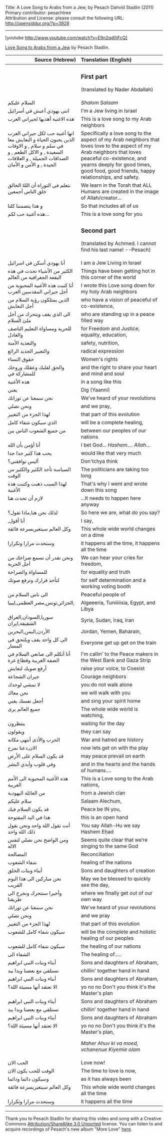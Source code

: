 <html>
<head></head>
<body>
Title: A Love Song to Arabs from a Jew, by Pesach Dahvid Stadlin (2011)<br />
Primary contributor: pesachtree<br />
Attribution and License: please consult the following URL: <a href="http://opensiddur.org/?p=3928">http://opensiddur.org/?p=3928</a>
<p />
<hr />

[youtube http://www.youtube.com/watch?v=E9n2qd0jFcQ]

<a href="http://www.youtube.com/watch?v=E9n2qd0jFcQ">Love Song to Arabs from a Jew</a> by Pesach Stadlin.


<table style="margin-left: auto;margin-right: auto;" class="draggable">
<thead><tr><th id="x" style="text-align: right;">Source (Hebrew)</th><th style="text-align: left;">Translation (English)</th></tr></thead>
<tbody>
<tr><td style="vertical-align:top;" width="46%">
<div class="arabic"><span lang="ar">

</span></div></td>
 
<td width="53%"><div class="english">
<h3>First part</h3>

(translated by Nader Abdallah)
</div></tr>


<tr><td style="vertical-align:top;" width="46%">
<div class="arabic"><span lang="ar">
السلام عليكم
</span></div></td>
 
<td width="53%"><div class="english">
<em>Shalom Salaam</em>
</div></tr>


<tr><td style="vertical-align:top;" width="46%">
<div class="arabic"><span lang="ar">
اننى يهودي أعيش في أسرائيل
</span></div></td>
 
<td width="53%"><div class="english">
I'm a Jew living in Israel
</div></tr>


<tr><td style="vertical-align:top;" width="46%">
<div class="arabic"><span lang="ar">
هذه الاغنية أهديها لجيراني العرب
</span></div></td>
 
<td width="53%"><div class="english">
This is a love song to my Arab neighbors
</div></tr>


<tr><td style="vertical-align:top;" width="46%">
<div class="arabic"><span lang="ar">
انها أغنية حب لكل جيراني العرب الذين يحبون الحياة و التعايش معا في سلم و سلام , و الاوقات السعيدة , و الاكل الطعم , و الصداقات الجميلة , و العلاقات الجيدة , و الأمن و الأمان
</span></div></td>
 
<td width="53%"><div class="english">
Specifically a love song to the aspect of my Arab neighbors that loves love to the aspect of my Arab neighbors that loves peaceful co-existence, and yearns deeply for good times, good food, good friends, happy relationships, and safety.
</div></tr>


<tr><td style="vertical-align:top;" width="46%">
<div class="arabic"><span lang="ar">
نتعلم في التوراة أن اللهّ  الخالق خلق الناس أجمعين
</span></div></td>
 
<td width="53%"><div class="english">
We learn in the Torah that ALL Humans are created in the image of Allah/creator...
</div></tr>


<tr><td style="vertical-align:top;" width="46%">
<div class="arabic"><span lang="ar">
و هذا يتضمننا كلنا
</span></div></td>
 
<td width="53%"><div class="english">
So that includes all of us
</div></tr>


<tr><td style="vertical-align:top;" width="46%">
<div class="arabic"><span lang="ar">
هذه أغنية حب لكم...
</span></div></td>
 
<td width="53%"><div class="english">
This is a love song for you
</div></tr>


<tr><td style="vertical-align:top;" width="46%">
<div class="arabic"><span lang="ar">

</span></div></td>
 
<td width="53%"><div class="english">
<h3>Second part</h3>

(translated by Achmed. I cannot find his last name! --Pesach)
</div></tr>


<tr><td style="vertical-align:top;" width="46%">
<div class="arabic"><span lang="ar">
أنا يهودي أسكن في اسرائيل
</span></div></td>
 
<td width="53%"><div class="english">
I am a Jew Living in Israel
</div></tr>


<tr><td style="vertical-align:top;" width="46%">
<div class="arabic"><span lang="ar">
الكثير من الأشياء تحدث في هذه البقعة الجغرافية من العالم
</span></div></td>
 
<td width="53%"><div class="english">
Things have been getting hot in this corner of the world
</div></tr>


<tr><td style="vertical-align:top;" width="46%">
<div class="arabic"><span lang="ar">
أنا كتبت هذه الأغنية المحبوبة من أجل جيراني المقدسين العرب
</span></div></td>
 
<td width="53%"><div class="english">
I wrote this Love song down for my holy Arab neighbors
</div></tr>


<tr><td style="vertical-align:top;" width="46%">
<div class="arabic"><span lang="ar">
الذين يمتلكون رؤية السلام من أجل التعايش
</span></div></td>
 
<td width="53%"><div class="english">
who have a vision of peaceful of co-existence,
</div></tr>


<tr><td style="vertical-align:top;" width="46%">
<div class="arabic"><span lang="ar">
الى الذي يقف ويتحرك من أجل ملئ السلام
</span></div></td>
 
<td width="53%"><div class="english">
who are standing up in a peace filled way
</div></tr>


<tr><td style="vertical-align:top;" width="46%">
<div class="arabic"><span lang="ar">
للحرية ومساواة التعليم الناصف والعادل
</span></div></td>
 
<td width="53%"><div class="english">
for Freedom and Justice, equality, education,
</div></tr>


<tr><td style="vertical-align:top;" width="46%">
<div class="arabic"><span lang="ar">
والتغذية الأمنة
</span></div></td>
 
<td width="53%"><div class="english">
safety, nutrition,
</div></tr>


<tr><td style="vertical-align:top;" width="46%">
<div class="arabic"><span lang="ar">
والتعبير الجديد الرائع
</span></div></td>
 
<td width="53%"><div class="english">
radical expression


</div></tr>


<tr><td style="vertical-align:top;" width="46%">
<div class="arabic"><span lang="ar">
حقوق النساء
</span></div></td>
 
<td width="53%"><div class="english">
Women's rights
</div></tr>


<tr><td style="vertical-align:top;" width="46%">
<div class="arabic"><span lang="ar">
والحق لقلبك وعقلك وروحك للمشاركة في
</span></div></td>
 
<td width="53%"><div class="english">
and the right to share your heart and mind and soul
</div></tr>


<tr><td style="vertical-align:top;" width="46%">
<div class="arabic"><span lang="ar">
هذه الأغنية
</span></div></td>
 
<td width="53%"><div class="english">
in a song like this


</div></tr>


<tr><td style="vertical-align:top;" width="46%">
<div class="arabic"><span lang="ar">
يعني
</span></div></td>
 
<td width="53%"><div class="english">
Dig (Yaanni)
</div></tr>


<tr><td style="vertical-align:top;" width="46%">
<div class="arabic"><span lang="ar">
نحن سمعنا عن ثوراتك
</span></div></td>
 
<td width="53%"><div class="english">
We’ve heard of your revolutions
</div></tr>


<tr><td style="vertical-align:top;" width="46%">
<div class="arabic"><span lang="ar">
ونحن نصلي
</span></div></td>
 
<td width="53%"><div class="english">
and we pray,
</div></tr>


<tr><td style="vertical-align:top;" width="46%">
<div class="arabic"><span lang="ar">
لهذا الجزء من التغيير
</span></div></td>
 
<td width="53%"><div class="english">
that part of this evolution
</div></tr>


<tr><td style="vertical-align:top;" width="46%">
<div class="arabic"><span lang="ar">
الذي سيكون شفاء كامل
</span></div></td>
 
<td width="53%"><div class="english">
will be a complete healing,
</div></tr>


<tr><td style="vertical-align:top;" width="46%">
<div class="arabic"><span lang="ar">
من جميع الشعوب الناس بين
</span></div></td>
 
<td width="53%"><div class="english">
between our peoples of our nations
</div></tr>


<tr><td style="vertical-align:top;" width="46%">
<div class="arabic"><span lang="ar">
أنا أؤمن بأن الله
</span></div></td>
 
<td width="53%"><div class="english">
I bet God... <em>Hashem</em>.... <em>Allah</em>...
</div></tr>


<tr><td style="vertical-align:top;" width="46%">
<div class="arabic"><span lang="ar">
يحب هذا كثير جدا جدا
</span></div></td>
 
<td width="53%"><div class="english">
would like that very much
</div></tr>


<tr><td style="vertical-align:top;" width="46%">
<div class="arabic"><span lang="ar">
أليس توافقني؟
</span></div></td>
 
<td width="53%"><div class="english">
Don'tchya think
</div></tr>


<tr><td style="vertical-align:top;" width="46%">
<div class="arabic"><span lang="ar">
السياسة تأخذ الكثير والكثير من الوقت
</span></div></td>
 
<td width="53%"><div class="english">
The politicians are taking too long
</div></tr>


<tr><td style="vertical-align:top;" width="46%">
<div class="arabic"><span lang="ar">
لهذا السبب ذهبت وكتبت هذه الأغنية
</span></div></td>
 
<td width="53%"><div class="english">
That's why I went and wrote down this song
</div></tr>


<tr><td style="vertical-align:top;" width="46%">
<div class="arabic"><span lang="ar">
لازم أن تحدث هنا
</span></div></td>
 
<td width="53%"><div class="english">
...It needs to happen here anyway
</div></tr>


<tr><td style="vertical-align:top;" width="46%">
<div class="arabic"><span lang="ar">
لذلك نحن هنا,ماذا تقول؟
</span></div></td>
 
<td width="53%"><div class="english">
So here we are, what do you say?
</div></tr>


<tr><td style="vertical-align:top;" width="46%">
<div class="arabic"><span lang="ar">
أنا أقول,‏
</span></div></td>
 
<td width="53%"><div class="english">
I say,
</div></tr>


<tr><td style="vertical-align:top;" width="46%">
<div class="arabic"><span lang="ar">
وكل العالم سيتغيربسرعة فائقة
</span></div></td>
 
<td width="53%"><div class="english">
This whole wide world changes on a dime
</div></tr>


<tr><td style="vertical-align:top;" width="46%">
<div class="arabic"><span lang="ar">
وستحدث مرارا وتكرارا
</span></div></td>
 
<td width="53%"><div class="english">
it happens all the time, it happens all the time
</div></tr>


<tr><td style="vertical-align:top;" width="46%">
<div class="arabic"><span lang="ar">
ونحن نقدر أن نسمع صراخك من أجل الحرية
</span></div></td>
 
<td width="53%"><div class="english">
We can hear your cries for freedom,
</div></tr>


<tr><td style="vertical-align:top;" width="46%">
<div class="arabic"><span lang="ar">
للمساواة والصراحة
</span></div></td>
 
<td width="53%"><div class="english">
for equality and truth
</div></tr>


<tr><td style="vertical-align:top;" width="46%">
<div class="arabic"><span lang="ar">
لتأخذ قرارك وترفع صوتك
</span></div></td>
 
<td width="53%"><div class="english">
for self determination and a working voting booth
</div></tr>


<tr><td style="vertical-align:top;" width="46%">
<div class="arabic"><span lang="ar">
الى ناس السلام من
</span></div></td>
 
<td width="53%"><div class="english">
Peaceful people of
</div></tr>


<tr><td style="vertical-align:top;" width="46%">
<div class="arabic"><span lang="ar">
الجزائر,تونس,مصر العظمى,ليبيا,
</span></div></td>
 
<td width="53%"><div class="english">
Algeeeria, Tuniiiiisia, Egypt, and Libya
</div></tr>


<tr><td style="vertical-align:top;" width="46%">
<div class="arabic"><span lang="ar">
سوريا,السودان,العراق الشقيقة,ايران
</span></div></td>
 
<td width="53%"><div class="english">
Syria, Sudan, Iraq, Iran
</div></tr>


<tr><td style="vertical-align:top;" width="46%">
<div class="arabic"><span lang="ar">
الأردن,اليمن,البحرين
</span></div></td>
 
<td width="53%"><div class="english">
Jordan, Yemen, Baharain,
</div></tr>


<tr><td style="vertical-align:top;" width="46%">
<div class="arabic"><span lang="ar">
الى كل واحد يقف ويلتحق في المسار
</span></div></td>
 
<td width="53%"><div class="english">
Everyone get up get on the train
</div></tr>


<tr><td style="vertical-align:top;" width="46%">
<div class="arabic"><span lang="ar">
أنا أتكلم الى صانعي السلام في الضفة الغربية وقطاع غزة
</span></div></td>
 
<td width="53%"><div class="english">
I'm callin' to the Peace makers in the West Bank and Gaza Strip
</div></tr>


<tr><td style="vertical-align:top;" width="46%">
<div class="arabic"><span lang="ar">
أرفع صويك لتعايش
</span></div></td>
 
<td width="53%"><div class="english">
raise your voice, to Coexist
</div></tr>


<tr><td style="vertical-align:top;" width="46%">
<div class="arabic"><span lang="ar">
جيران الشجاعة
</span></div></td>
 
<td width="53%"><div class="english">
Courage neighbors
</div></tr>


<tr><td style="vertical-align:top;" width="46%">
<div class="arabic"><span lang="ar">
لا تمشي لوحدك
</span></div></td>
 
<td width="53%"><div class="english">
you do not walk alone
</div></tr>


<tr><td style="vertical-align:top;" width="46%">
<div class="arabic"><span lang="ar">
نحن معاك
</span></div></td>
 
<td width="53%"><div class="english">
we will walk with you
</div></tr>


<tr><td style="vertical-align:top;" width="46%">
<div class="arabic"><span lang="ar">
أجعل نفسك يغني
</span></div></td>
 
<td width="53%"><div class="english">
and sing your spirit home
</div></tr>


<tr><td style="vertical-align:top;" width="46%">
<div class="arabic"><span lang="ar">
جميع العالم يرى
</span></div></td>
 
<td width="53%"><div class="english">
The whole wide world is watching,
</div></tr>


<tr><td style="vertical-align:top;" width="46%">
<div class="arabic"><span lang="ar">
ينتظرون
</span></div></td>
 
<td width="53%"><div class="english">
waiting for the day
</div></tr>


<tr><td style="vertical-align:top;" width="46%">
<div class="arabic"><span lang="ar">
ويقولون
</span></div></td>
 
<td width="53%"><div class="english">
they can say
</div></tr>


<tr><td style="vertical-align:top;" width="46%">
<div class="arabic"><span lang="ar">
الحرب والأذى أنتهى مكانه
</span></div></td>
 
<td width="53%"><div class="english">
War and hatred are history
</div></tr>


<tr><td style="vertical-align:top;" width="46%">
<div class="arabic"><span lang="ar">
الان,دعنا نمرح
</span></div></td>
 
<td width="53%"><div class="english">
now lets get on with the play
</div></tr>


<tr><td style="vertical-align:top;" width="46%">
<div class="arabic"><span lang="ar">
قد يكون السلام على الأرض
</span></div></td>
 
<td width="53%"><div class="english">
may peace prevail on earth
</div></tr>


<tr><td style="vertical-align:top;" width="46%">
<div class="arabic"><span lang="ar">
وفي قلوب وأيدي البشر
</span></div></td>
 
<td width="53%"><div class="english">
and in the hearts and the hands of humans....
</div></tr>


<tr><td style="vertical-align:top;" width="46%">
<div class="arabic"><span lang="ar">
هذه الأغنية المحبوبة الى الأمم العربية
</span></div></td>
 
<td width="53%"><div class="english">
This is a Love song to the Arab nations,
</div></tr>


<tr><td style="vertical-align:top;" width="46%">
<div class="arabic"><span lang="ar">
من العائلة اليهودية
</span></div></td>
 
<td width="53%"><div class="english">
from a Jewish clan
</div></tr>


<tr><td style="vertical-align:top;" width="46%">
<div class="arabic"><span lang="ar">
سلام عليكم
</span></div></td>
 
<td width="53%"><div class="english">
Salaam Alechum,
</div></tr>


<tr><td style="vertical-align:top;" width="46%">
<div class="arabic"><span lang="ar">
قد يكون السلام فيك
</span></div></td>
 
<td width="53%"><div class="english">
Peace be IN you,
</div></tr>


<tr><td style="vertical-align:top;" width="46%">
<div class="arabic"><span lang="ar">
هذا في اليد المفتوحة
</span></div></td>
 
<td width="53%"><div class="english">
this is an open hand
</div></tr>


<tr><td style="vertical-align:top;" width="46%">
<div class="arabic"><span lang="ar">
أنت تقول اللة واحد ونحن نقول ذلك اللة واحد
</span></div></td>
 
<td width="53%"><div class="english">
You say Allah-Hu we say Hashem Eḥad
</div></tr>


<tr><td style="vertical-align:top;" width="46%">
<div class="arabic"><span lang="ar">
ومن الواضح نحن نصلي لنفس الاله
</span></div></td>
 
<td width="53%"><div class="english">
Seems quite clear that we’re singing to the same God
</div></tr>


<tr><td style="vertical-align:top;" width="46%">
<div class="arabic"><span lang="ar">
المصالحة
</span></div></td>
 
<td width="53%"><div class="english">
Reconciliation
</div></tr>


<tr><td style="vertical-align:top;" width="46%">
<div class="arabic"><span lang="ar">
شفاء الشعوب
</span></div></td>
 
<td width="53%"><div class="english">
healing of the nations
</div></tr>


<tr><td style="vertical-align:top;" width="46%">
<div class="arabic"><span lang="ar">
أبناء وبنات الخلق
</span></div></td>
 
<td width="53%"><div class="english">
Sons and daughters of creation
</div></tr>


<tr><td style="vertical-align:top;" width="46%">
<div class="arabic"><span lang="ar">
نحن مباركين الى هذا اليوم القريب
</span></div></td>
 
<td width="53%"><div class="english">
May we be blessed to quickly see the day,
</div></tr>


<tr><td style="vertical-align:top;" width="46%">
<div class="arabic"><span lang="ar">
وأخيرا سنتحرك ونخرج الى طريقنا
</span></div></td>
 
<td width="53%"><div class="english">
where we finally get out of our own way
</div></tr>


<tr><td style="vertical-align:top;" width="46%">
<div class="arabic"><span lang="ar">
نحن سمعنا عن ثوراتك
</span></div></td>
 
<td width="53%"><div class="english">
We’ve heard of your revolutions
</div></tr>


<tr><td style="vertical-align:top;" width="46%">
<div class="arabic"><span lang="ar">
ونحن نصلي
</span></div></td>
 
<td width="53%"><div class="english">
and we pray
</div></tr>


<tr><td style="vertical-align:top;" width="46%">
<div class="arabic"><span lang="ar">
لهذا الجزء من التغيير
</span></div></td>
 
<td width="53%"><div class="english">
that part of this evolution
</div></tr>


<tr><td style="vertical-align:top;" width="46%">
<div class="arabic"><span lang="ar">
سيكون شفاء كامل للشعوب
</span></div></td>
 
<td width="53%"><div class="english">
will be the complete and holistic healing of our peoples
</div></tr>


<tr><td style="vertical-align:top;" width="46%">
<div class="arabic"><span lang="ar">
سيكون شفاء كامل للشعوب
</span></div></td>
 
<td width="53%"><div class="english">
the healing of our nations
</div></tr>


<tr><td style="vertical-align:top;" width="46%">
<div class="arabic"><span lang="ar">
الشفاء الى
</span></div></td>
 
<td width="53%"><div class="english">
The healing of.....
</div></tr>


<tr><td style="vertical-align:top;" width="46%">
<div class="arabic"><span lang="ar">
أبناء وبنات النبي ابراهيم
</span></div></td>
 
<td width="53%"><div class="english">
Sons and daughters of Abraham,
</div></tr>


<tr><td style="vertical-align:top;" width="46%">
<div class="arabic"><span lang="ar">
نستلقي مع بعضنا ويدا بيد
</span></div></td>
 
<td width="53%"><div class="english">
chillin' together hand in hand
</div></tr>


<tr><td style="vertical-align:top;" width="46%">
<div class="arabic"><span lang="ar">
أبناء وبنات النبي ابراهيم
</span></div></td>
 
<td width="53%"><div class="english">
Sons and daughters of Abraham,
</div></tr>


<tr><td style="vertical-align:top;" width="46%">
<div class="arabic"><span lang="ar">
الا تعتقد أنها مسيئة اللة؟
</span></div></td>
 
<td width="53%"><div class="english">
yo no no Don't you think it's the Master's plan
</div></tr>


<tr><td style="vertical-align:top;" width="46%">
<div class="arabic"><span lang="ar">
أبناء وبنات النبي ابراهيم
</span></div></td>
 
<td width="53%"><div class="english">
Sons and daughters of Abraham
</div></tr>


<tr><td style="vertical-align:top;" width="46%">
<div class="arabic"><span lang="ar">
نستلقي مع بعضنا ويدا بيد
</span></div></td>
 
<td width="53%"><div class="english">
chillin' together hand in hand
</div></tr>


<tr><td style="vertical-align:top;" width="46%">
<div class="arabic"><span lang="ar">
أبناء وبنات النبي ابراهيم
</span></div></td>
 
<td width="53%"><div class="english">
Sons and daughters of Abraham
</div></tr>


<tr><td style="vertical-align:top;" width="46%">
<div class="arabic"><span lang="ar">
الا تعتقد أنها مسيئة اللة؟
</span></div></td>
 
<td width="53%"><div class="english">
yo no no Don't you think it's the Master's plan,

<em>Maher Ahuv ki va moed, vchanenue Kiyemie olam</em>
</div></tr>


<tr><td style="vertical-align:top;" width="46%">
<div class="arabic"><span lang="ar">
الحب الان
</span></div></td>
 
<td width="53%"><div class="english">
Love now!
</div></tr>


<tr><td style="vertical-align:top;" width="46%">
<div class="arabic"><span lang="ar">
الوقت للحب يكون الان
</span></div></td>
 
<td width="53%"><div class="english">
The time to love is now,
</div></tr>


<tr><td style="vertical-align:top;" width="46%">
<div class="arabic"><span lang="ar">
وسيكون دائما ودائما
</span></div></td>
 
<td width="53%"><div class="english">
as it has always been
</div></tr>


<tr><td style="vertical-align:top;" width="46%">
<div class="arabic"><span lang="ar">
وكل العالم سيتغيربسرعة فائقة
</span></div></td>
 
<td width="53%"><div class="english">
This whole wide world changes all the time
</div></tr>


<tr><td style="vertical-align:top;" width="46%">
<div class="arabic"><span lang="ar">
وستحدث مرارا وتكرارا
</span></div></td>
 
<td width="53%"><div class="english">
it happens all the time
</td></div></tr></tbody></table>

<hr />

Thank you to Pesach Stadlin for sharing this video and song with a Creative Commons <a href="http://creativecommons.org/licenses/by-sa/3.0/">Attribution/ShareAlike 3.0 Unported</a> license. You can listen to and acquire recordings of Pesach's new album "More Love" <a href="http://pesachsong.bandcamp.com/">here</a>.
</body>
</html>